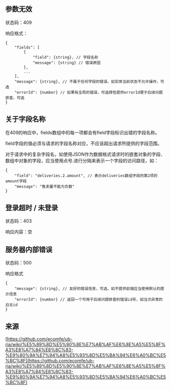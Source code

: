 ## 参数无效 ##

状态码：409

响应格式：

    {
        "fields": [
            {
                "field": {string}, // 字段名称
                "message": {string} // 错误原因
            },
            ...
        ],
        "message": {string}, // 不属于任何字段的错误，如实体当前状态不允许操作，可选
        "errorId": {number} // 如果有全局的错误，可选择性提供errorId便于后续问题排查，可选
    }

## 关于字段名称 ##

在409的响应中，fields数组中的每一项都会有field字段标识出错的字段名称。

field字段的值必须与请求的字段名称对应，不应该超出请求所提供的字段范围。

对于请求中的复杂字段名，如使用JSON作为数据格式请求时的嵌套对象的字段、数组中对象的字段，应当使用点号.进行分隔来表示一个字段的访问路径，如：

    {
        "field": "deliveries.2.amount", // 表示deliveries数组字段的第2项的amount字段
        "message": "售卖量不能为负数"
    }

## 登录超时 / 未登录 ##

状态码：403

响应内容：空

## 服务器内部错误 ##

状态码：500

响应格式

    {
        "message": {string}, // 友好的错误信息，可选，如不提供前端应当使用默认的提示信息
        "errorId": {number} // 返回一个可用于后续问题排查的错误id号，如当次异常的日志id
    }

## 来源 ##

[https://github.com/ecomfe/ub-ria/wiki/%E5%89%8D%E5%90%8E%E7%AB%AF%E6%8E%A5%E5%8F%A3%E8%A7%84%E8%8C%83-%E9%80%9A%E7%94%A8%E5%93%8D%E5%BA%94%E6%A0%BC%E5%BC%8F](https://github.com/ecomfe/ub-ria/wiki/%E5%89%8D%E5%90%8E%E7%AB%AF%E6%8E%A5%E5%8F%A3%E8%A7%84%E8%8C%83-%E9%80%9A%E7%94%A8%E5%93%8D%E5%BA%94%E6%A0%BC%E5%BC%8F)